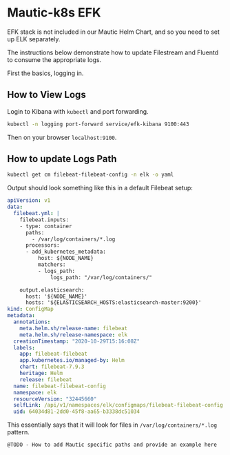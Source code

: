 # Mautic-k8s EFK 

EFK stack is not included in our Mautic Helm Chart, and so you need to set up ELK separately.

The instructions below demonstrate how to update Filestream and Fluentd to consume the appropriate logs.

First the basics, logging in.

## How to View Logs

Login to Kibana with `kubectl` and port forwarding.

```bash
kubectl -n logging port-forward service/efk-kibana 9100:443
``` 

Then on your browser `localhost:9100`.

## How to update Logs Path

```bash
kubectl get cm filebeat-filebeat-config -n elk -o yaml
```

Output should look something like this in a default Filebeat setup:

```yaml
apiVersion: v1
data:
  filebeat.yml: |
    filebeat.inputs:
    - type: container
      paths:
        - /var/log/containers/*.log
      processors:
      - add_kubernetes_metadata:
          host: ${NODE_NAME}
          matchers:
          - logs_path:
              logs_path: "/var/log/containers/"

    output.elasticsearch:
      host: '${NODE_NAME}'
      hosts: '${ELASTICSEARCH_HOSTS:elasticsearch-master:9200}'
kind: ConfigMap
metadata:
  annotations:
    meta.helm.sh/release-name: filebeat
    meta.helm.sh/release-namespace: elk
  creationTimestamp: "2020-10-29T15:16:08Z"
  labels:
    app: filebeat-filebeat
    app.kubernetes.io/managed-by: Helm
    chart: filebeat-7.9.3
    heritage: Helm
    release: filebeat
  name: filebeat-filebeat-config
  namespace: elk
  resourceVersion: "32445660"
  selfLink: /api/v1/namespaces/elk/configmaps/filebeat-filebeat-config
  uid: 64034d81-2dd0-45f8-aa65-b3338dc51034
```

This essentially says that it will look for files in `/var/log/containers/*.log` pattern.

`@TODO - How to add Mautic specific paths and provide an example here`
